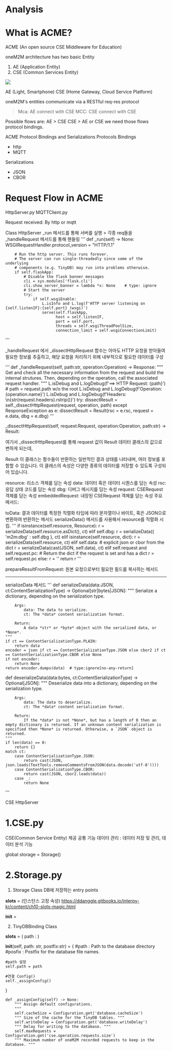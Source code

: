 # Analysis

# What is ACME?
ACME (An open source CSE Middleware for Education)

oneM2M architecture has two basic Entity
1. AE (Application Entity)
2. CSE (Common Services Entity)

<img src="http://www.onem2m.org/images/app_dev_guide/ArchImg.png">

AE (Light, Smartphone)
CSE (Home Gateway, Cloud Service Platform)

oneM2M's entities communicate via a RESTful req-res protocol
> Mca: AE connect with CSE
> MCC: CSE connect with CSE

Possible flows are:
AE > CSE
CSE > AE or CSE
we need those flows protocol bindings.

ACME Protocol Bindings and Serializations
Protocols Bindings
- http
- MQTT

Serializations
- JSON
- CBOR


# Request Flow in ACME
HttpServer.py
MQTTClient.py

Request received: By http or mqtt

Class HttpServer
_run 메서드를 통해 서버를 실행 > 각종 req들을 _handleRequest 메서드를 통해 핸들링
'''
	def _run(self) -> None:
		WSGIRequestHandler.protocol_version = "HTTP/1.1"

		# Run the http server. This runs forever.
		# The server can run single-threadedly since some of the underlying
		# components (e.g. TinyDB) may run into problems otherwise.
		if self.flaskApp:
			# Disable the flask banner messages
			cli = sys.modules['flask.cli']
			cli.show_server_banner = lambda *x: None 	# type: ignore
			# Start the server
			try:
				if self.wsgiEnable:
					L.isInfo and L.log(f'HTTP server listening on {self.listenIF}:{self.port} (wsgi)')
					serve(self.flaskApp, 
		   				  host = self.listenIF, 
						  port = self.port, 
						  threads = self.wsgiThreadPoolSize, 
						  connection_limit = self.wsgiConnectionLimit)
'''
    
_handleRequest 에서 _dissectHttpRequest 함수는 아마도 HTTP 요청을 받아들여 필요한 정보를 추출하고, 해당 요청을 처리하기 위해 내부적으로 필요한 데이터를 구성

'''
	def _handleRequest(self, path:str, operation:Operation) -> Response:
		"""	Get and check all the necessary information from the request and
			build the internal strutures. Then, depending on the operation,
			call the associated request handler.
		"""
		L.isDebug and L.logDebug(f'==> HTTP Request: {path}') 	# path = request.path  w/o the root
		L.isDebug and L.logDebug(f'Operation: {operation.name}')
		L.isDebug and L.logDebug(f'Headers: \n{str(request.headers).rstrip()}')
		try:
			dissectResult = self._dissectHttpRequest(request, operation, path)
		except ResponseException as e:
			dissectResult = Result(rsc = e.rsc, request = e.data, dbg = e.dbg)
'''

_dissectHttpRequest(self, request:Request, operation:Operation, path:str) -> Result:

여기서 _dissectHttpRequest를 통해 request 값이 Result 데이터 클래스의 값으로 변하게 되는데,

Result 이 클래스는 함수들이 반환하는 일반적인 결과 상태를 나타내며, 여러 정보를 포함할 수 있습니다. 이 클래스의 속성은 다양한 종류의 데이터를 저장할 수 있도록 구성되어 있습니다.

resource: 리소스 객체를 담는 속성
data: 데이터 혹은 데이터 시퀀스를 담는 속성
rsc: 응답 상태 코드를 담는 속성
dbg: 디버그 메시지를 담는 속성
request: CSERequest 객체를 담는 속성
embeddedRequest: 내장된 CSERequest 객체를 담는 속성
주요 메서드:

toData: 결과 데이터를 특정한 직렬화 타입에 따라 문자열이나 바이트, 혹은 JSON으로 변환하여 반환하는 메서드
	serializeData() 메서드를 사용해서 resource를 직렬화 시킴.
'''
if isinstance(self.resource, Resource):
			r = serializeData(self.resource.asDict(), ct)
		elif self.dbg:
			r = serializeData({ 'm2m:dbg' : self.dbg }, ct)
		elif isinstance(self.resource, dict):
			r = serializeData(self.resource, ct)
		elif self.data:									# explicit json or cbor from the dict
			r = serializeData(cast(JSON, self.data), ct)
		elif self.request and self.request.pc:		# Return the dict if the request is set and has a dict
			r = self.request.pc
		else:
			r = ''
		return r
'''

prepareResultFromRequest: 원본 요청으로부터 필요한 필드를 복사하는 메서드

-----

serializeData 메서드
'''
def serializeData(data:JSON, ct:ContentSerializationType) -> Optional[str|bytes|JSON]:
	"""	Serialize a dictionary, depending on the serialization type.

		Args:
			data: The data to serialize.
			ct: The *data* content serialization format.
		
		Return:
			A data *str* or *byte* object with the serialized data, or *None*.
	"""
	if ct == ContentSerializationType.PLAIN:
		return data
	encoder = json if ct == ContentSerializationType.JSON else cbor2 if ct == ContentSerializationType.CBOR else None
	if not encoder:
		return None
	return encoder.dumps(data)	# type:ignore[no-any-return]


def deserializeData(data:bytes, ct:ContentSerializationType) -> Optional[JSON]:
	"""	Deserialize data into a dictionary, depending on the serialization type.

		Args:
			data: The data to deserialize.
			ct: The *data* content serialization format.
		
		Return:
			If the *data* is not *None*, but has a length of 0 then an empty dictionary is returned. If an unknown content serialization is specified then *None* is returned. Otherwise, a `JSON` object is returned.
	"""
	if len(data) == 0:
		return {}
	match ct:
		case ContentSerializationType.JSON:
			return cast(JSON, json.loads(TextTools.removeCommentsFromJSON(data.decode('utf-8'))))
		case ContentSerializationType.CBOR:
			return cast(JSON, cbor2.loads(data))
		case _:
			return None

'''







CSE
HttpServer





# 1.CSE.py
CSE(Common Service Entity) 제공 공통 기능
데이터 관리 : 데이터 저장 및 관리, 데이터 분석 기능

global storage = Storage()

# 2.Storage.py

1) Storage Class 
DB에 저장하는 entry points

__slots__ = (인스턴스 고정 속성)
https://ddanggle.gitbooks.io/interpy-kr/content/ch10-slots-magic.html

__init__ = 

2) TinyDBBinding Class

__slots__ =  (
    path : 
)

__init__(self, path: str, postfix:str) = {
    #path : Path to the database directory
    #posfix : Postfix for the database file names.

    #path 설정
    self.path = path

    #연결 Config()
    self._assignConfig()


}


	def _assignConfig(self) -> None:
		"""	Assign default configurations.
		"""
		self.cacheSize = Configuration.get('database.cacheSize')
		""" Size of the cache for the TinyDB tables. """
		self.writeDelay = Configuration.get('database.writeDelay')
		""" Delay for writing to the database. """
		self.maxRequests = Configuration.get('cse.operation.requests.size')
		""" Maximum number of oneM2M recorded requests to keep in the database. """




